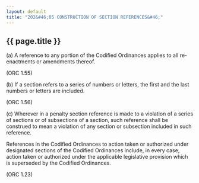 ```yaml
---
layout: default 
title: "202&#46;05 CONSTRUCTION OF SECTION REFERENCES&#46;"
---
```


{{ page.title }}
----------------

​(a) A reference to any portion of the Codified Ordinances applies to
all re-enactments or amendments thereof.

(ORC 1.55)

​(b) If a section refers to a series of numbers or letters, the first
and the last numbers or letters are included.

(ORC 1.56)

​(c) Wherever in a penalty section reference is made to a violation of a
series of sections or of subsections of a section, such reference shall
be construed to mean a violation of any section or subsection included
in such reference.

References in the Codified Ordinances to action taken or authorized
under designated sections of the Codified Ordinances include, in every
case, action taken or authorized under the applicable legislative
provision which is superseded by the Codified Ordinances.

(ORC 1.23)
